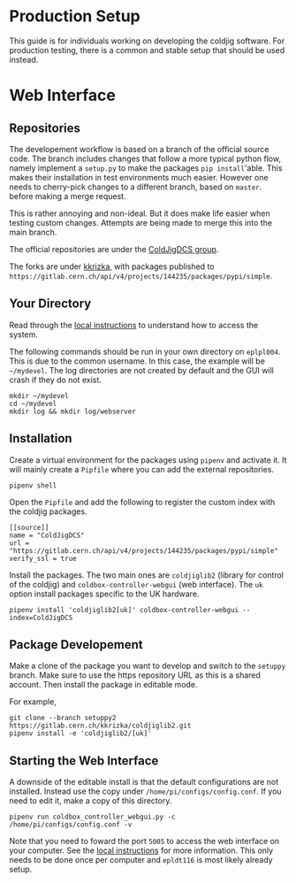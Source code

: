 # Production Setup

This guide is for individuals working on developing the coldjig software. For
production testing, there is a common and stable setup that should be used
instead.

# Web Interface
## Repositories

The developement workflow is based on a branch of the official source code. The 
branch includes changes that follow a more typical python flow, namely implement
a `setup.py` to make the packages `pip install`'able. This makes their
installation in test environments much easier. However one needs to cherry-pick
changes to a different branch, based on `master`. before making a merge request.

This is rather annoying and non-ideal. But it does make life easier when testing
custom changes. Attempts are being made to merge this into the main branch. 

The official repositories are under the
[ColdJigDCS group](https://gitlab.cern.ch/ColdJigDCS).

The forks are under [kkrizka](https://gitlab.cern.ch/kkrizka), with packages
published to
`https://gitlab.cern.ch/api/v4/projects/144235/packages/pypi/simple`.

## Your Directory

Read through the [local instructions](local.md) to understand how to access the
system.

The following commands should be run in your own directory on `eplpl004`. This
is due to the common username. In this case, the example will be `~/mydevel`.
The log directories are not created by default and the GUI will crash if they
do not exist.

```shell
mkdir ~/mydevel
cd ~/mydevel
mkdir log && mkdir log/webserver
```

## Installation

Create a virtual environment for the packages using `pipenv` and activate it. It
will mainly create a `Pipfile` where you can add the external repositories.

```shell
pipenv shell
```

Open the `Pipfile` and add the following to register the custom index with the
coldjig packages.

```
[[source]]
name = "ColdJigDCS"
url = "https://gitlab.cern.ch/api/v4/projects/144235/packages/pypi/simple"
verify_ssl = true
```

Install the packages. The two main ones are `coldjiglib2` (library for control
of the coldjig) and `coldbox-controller-webgui` (web interface). The `uk` option
install packages specific to the UK hardware.

```shell
pipenv install 'coldjiglib2[uk]' coldbox-controller-webgui --index=ColdJigDCS
```

## Package Developement
Make a clone of the package you want to develop and switch to the `setuppy`
branch. Make sure to use the https repository URL as this is a shared account.
Then install the package in editable mode.

For example,
```shell
git clone --branch setuppy2 https://gitlab.cern.ch/kkrizka/coldjiglib2.git
pipenv install -e 'coldjiglib2/[uk]'
```

## Starting the Web Interface
A downside of the editable install is that the default configurations are not
installed. Instead use the copy under `/home/pi/configs/config.conf`. If you need
to edit it, make a copy of this directory.

```shell
pipenv run coldbox_controller_webgui.py -c /home/pi/configs/config.conf -v
```

Note that you need to foward the port `5005` to access the web interface on your
computer. See the [local instructions](local.md) for more information. This only
needs to be done once per computer and `epldt116` is most likely already setup.